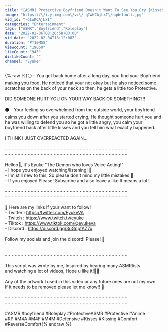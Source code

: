 ```yaml
---
title: "[ASMR] Protective Boyfriend Doesn't Want To See You Cry [Kisses] [M4A] [Reverse Comfort] Roleplay"
image: "https:\/\/i.ytimg.com\/vi\/-qIwKCAjLxI\/hqdefault.jpg"
vid_id: "-qIwKCAjLxI"
categories: "Entertainment"
tags: ["ASMR","Boyfriend","Roleplay"]
date: "2022-02-06T08:20:58+03:00"
vid_date: "2022-02-04T18:12:08Z"
duration: "PT10M5S"
viewcount: "19050"
likeCount: "945"
dislikeCount: ""
channel: "Eyuke"
---
```

{% raw %}⚪️ - You get back home after a long day, you find your Boyfriend making you food, He noticed that your not okay but he also noticed some scratches on the back of your neck so then, he gets a little too Protective.<br /><br />DID SOMEONE HURT YOU ON YOUR WAY BACK OR SOMETHING?!!<br /><br />⚫️ - Your feeling so overwhelmed from the outside world, your boyfriend calms you down after you started crying, He thought someone hurt you and he was willing to defend you so he got a little angry, you calm your boyfriend back after little kisses and you tell him what exactly happened.<br /><br />I THINK I JUST OVERREACTED AGAIN...<br /><br />- - - - - - - - - - - - - - - - - - - - - - - - - - - - - - - - - - - - - -<br />- - - - - - - - - - - - - - - - - - - - - - - - - - - - - - - - - - - - - -<br /><br />Helloo👋, It's Eyuke &quot;The Demon who loves Voice Acting!&quot;<br />- I hope you enjoyed watching/listening! 💫<br />- I'm still new to this, So please don't mind my little mistakes 🌚<br />- If you enjoyed Please! Subscribe and also leave a like It means a lot!<br /><br />- - - - - - - - - - - - - - - - - - - - - - - - - - - - - - - - - - - - - -<br />- - - - - - - - - - - - - - - - - - - - - - - - - - - - - - - - - - - - - -<br /><br />🌙 Here are my links If your want to follow!<br />- Twitter : <a rel="nofollow" target="blank" href="https://twitter.com/EyukeVA">https://twitter.com/EyukeVA</a><br />- Twitch : <a rel="nofollow" target="blank" href="https://www.twitch.tv/eyuke">https://www.twitch.tv/eyuke</a><br />- Tiktok : <a rel="nofollow" target="blank" href="https://www.tiktok.com/@eyukeva">https://www.tiktok.com/@eyukeva</a><br />- Discord : <a rel="nofollow" target="blank" href="https://discord.gg/3uGnpfAZ7x">https://discord.gg/3uGnpfAZ7x</a><br /><br />Follow my socials and join the discord! Please! 🖤<br /><br />- - - - - - - - - - - - - - - - - - - - - - - - - - - - - - - - - - - - - -<br />- - - - - - - - - - - - - - - - - - - - - - - - - - - - - - - - - - - - - -<br /><br />This script was wrote by me, Inspired by hearing many ASMRtists<br />and watching a lot of videos, Hope u like it!🧾🧾<br /><br />Any of the artwork I used in this video or any future ones are not my own.<br />If it needs to be removed please let me know!! 🔮<br /><br />- - - - - - - - - - - - - - - - - - - - - - - - - - - - - - - - - - - - - -<br />- - - - - - - - - - - - - - - - - - - - - - - - - - - - - - - - - - - - - -<br /><br />#ASMR #boyfriend #Roleplay #ProtectiveASMR #Protective #Anime<br />#RP #M4A #M4F #M4M #Defensive #Kisses #Kissing #Comfort #ReverseComfort{% endraw %}
